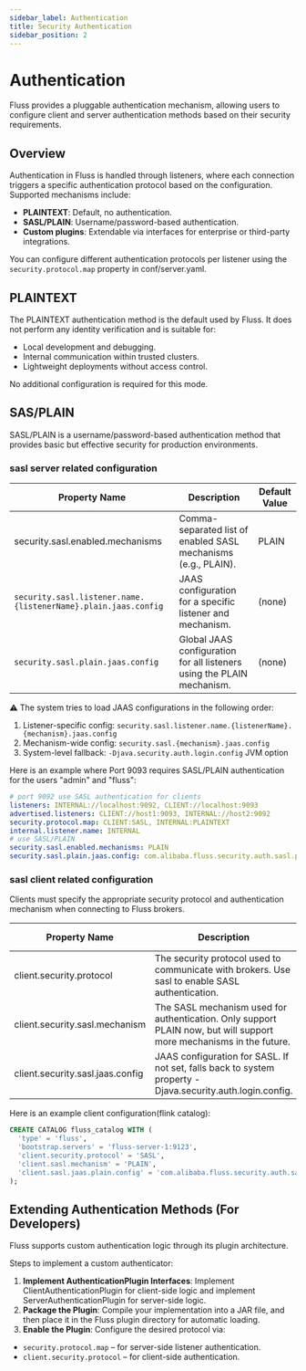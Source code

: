 ```yaml
---
sidebar_label: Authentication
title: Security Authentication
sidebar_position: 2
---
```


<!--
 Copyright (c) 2025 Alibaba Group Holding Ltd.

 Licensed under the Apache License, Version 2.0 (the "License");
 you may not use this file except in compliance with the License.
 You may obtain a copy of the License at

      http://www.apache.org/licenses/LICENSE-2.0

 Unless required by applicable law or agreed to in writing, software
 distributed under the License is distributed on an "AS IS" BASIS,
 WITHOUT WARRANTIES OR CONDITIONS OF ANY KIND, either express or implied.
 See the License for the specific language governing permissions and
 limitations under the License.
-->

# Authentication
Fluss provides a pluggable authentication mechanism, allowing users to configure client and server authentication methods based on their security requirements.

## Overview
Authentication in Fluss is handled through listeners, where each connection triggers a specific authentication protocol based on the configuration. Supported mechanisms include:
* **PLAINTEXT**: Default, no authentication.
* **SASL/PLAIN**: Username/password-based authentication.
* **Custom plugins**: Extendable via interfaces for enterprise or third-party integrations.

You can configure different authentication protocols per listener using the `security.protocol.map` property in conf/server.yaml.

## PLAINTEXT
The PLAINTEXT authentication method is the default used by Fluss. It does not perform any identity verification and is suitable for:
* Local development and debugging.
* Internal communication within trusted clusters.
* Lightweight deployments without access control.

No additional configuration is required for this mode.

## SAS/PLAIN
SASL/PLAIN is a username/password-based authentication method that provides basic but effective security for production environments.

### sasl server related configuration
| Property Name                                                  | Description                                                            | Default Value |
|----------------------------------------------------------------|------------------------------------------------------------------------|---------------|
| security.sasl.enabled.mechanisms                               | Comma-separated list of enabled SASL mechanisms  (e.g., PLAIN).        | PLAIN         |
| `security.sasl.listener.name.{listenerName}.plain.jaas.config` | JAAS configuration for a specific listener and mechanism.              | (none)        |  
| `security.sasl.plain.jaas.config`                              | Global JAAS configuration for all listeners using the PLAIN mechanism. | (none)        | 

⚠️ The system tries to load JAAS configurations in the following order:
1. Listener-specific config: `security.sasl.listener.name.{listenerName}.{mechanism}.jaas.config`
2. Mechanism-wide config: `security.sasl.{mechanism}.jaas.config`
3. System-level fallback: `-Djava.security.auth.login.config` JVM option

Here is an example where Port 9093 requires SASL/PLAIN authentication for the users "admin" and "fluss":
```yaml title="conf/server.yaml"
# port 9092 use SASL authentication for clients
listeners: INTERNAL://localhost:9092, CLIENT://localhost:9093
advertised.listeners: CLIENT://host1:9093, INTERNAL://host2:9092
security.protocol.map: CLIENT:SASL, INTERNAL:PLAINTEXT
internal.listener.name: INTERNAL
# use SASL/PLAIN
security.sasl.enabled.mechanisms: PLAIN
security.sasl.plain.jaas.config: com.alibaba.fluss.security.auth.sasl.plain.PlainLoginModule required user_admin="admin-pass" user_fluss="fluss-pass";
```


### sasl client related configuration
Clients must specify the appropriate security protocol and authentication mechanism when connecting to Fluss brokers.

| Property Name                    | Description                                                                                                         | Default Value |
|----------------------------------|---------------------------------------------------------------------------------------------------------------------|---------------|
| client.security.protocol         | The security protocol used to communicate with brokers. Use sasl to enable SASL authentication.                     | PLAINTEXT     |
| client.security.sasl.mechanism   | The SASL mechanism used for authentication. Only support PLAIN now, but will support more mechanisms in the future. | (none)        |
| client.security.sasl.jaas.config | JAAS configuration for SASL. If not set, falls back to system property -Djava.security.auth.login.config.           |


Here is an example client configuration(flink catalog):
```sql title="Flink SQL"
CREATE CATALOG fluss_catalog WITH (
  'type' = 'fluss',
  'bootstrap.servers' = 'fluss-server-1:9123',
  'client.security.protocol' = 'SASL',
  'client.sasl.mechanism' = 'PLAIN',
  'client.sasl.jaas.plain.config' = 'com.alibaba.fluss.security.auth.sasl.plain.PlainLoginModule required username="fluss" password="fluss-pass";'
);
```


## Extending Authentication Methods (For Developers)

Fluss supports custom authentication logic through its plugin architecture.

Steps to implement a custom authenticator:
1. **Implement AuthenticationPlugin Interfaces**: Implement ClientAuthenticationPlugin for client-side logic and implement ServerAuthenticationPlugin for server-side logic.
2. **Package the Plugin**: Compile your implementation into a JAR file, and then place it in the Fluss plugin directory for automatic loading.
3. **Enable the Plugin**:  Configure the desired protocol via:
  * `security.protocol.map` – for server-side listener authentication. 
  * `client.security.protocol` – for client-side authentication.